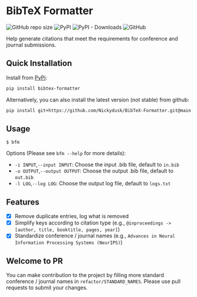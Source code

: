 # BibTeX Formatter

![GitHub repo size](https://img.shields.io/github/repo-size/Nickydusk/bibtex-formatter) ![PyPI](https://img.shields.io/pypi/v/bibtex-formatter) ![PyPI - Downloads](https://img.shields.io/pypi/dm/bibtex-formatter) ![GitHub](https://img.shields.io/github/license/Nickydusk/BibTex-Formatter)

Help generate citations that meet the requirements for conference and journal submissions.

## Quick Installation
Install from [PyPi](https://pypi.org/project/bibtex-formatter/):

```bash
pip install bibtex-formatter
```

Alternatively, you can also install the latest version (not stable) from github:

```bash
pip install git+https://github.com/Nickydusk/BibTeX-Formatter.git@main
```

## Usage

`$ bfm`

Options (Please see `bfm --help` for more details):

- `-i INPUT`,`--input INPUT`: Choose the input .bib file, default to `in.bib`
- `-o OUTPUT`,`--output OUTPUT`: Choose the output .bib file, default to `out.bib`
- `-l LOG`,`--log LOG`: Choose the output log file, default to `logs.txt`

## Features
- [x] Remove duplicate entries, log what is removed
- [x] Simplify keys according to citation type (e.g., `@inproceedings -> [author, title, booktitle, pages, year]`)
- [x] Standardize conference / journal names (e.g., `Advances in Neural Information Processing Systems (NeurIPS)`)

## Welcome to PR

You can make contribution to the project by filling more standard conference / journal names in `refactor/STANDARD_NAMES`. Please use pull requests to submit your changes.
